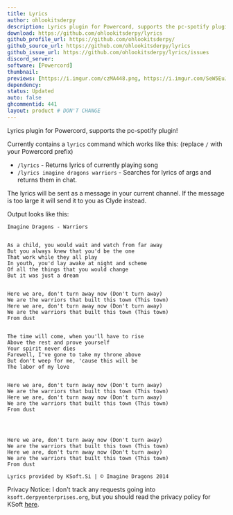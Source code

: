 ```yaml
---
title: Lyrics
author: ohlookitsderpy
description: Lyrics plugin for Powercord, supports the pc-spotify plugin!
download: https://github.com/ohlookitsderpy/lyrics
github_profile_url: https://github.com/ohlookitsderpy/
github_source_url: https://github.com/ohlookitsderpy/lyrics
github_issue_url: https://github.com/ohlookitsderpy/lyrics/issues
discord_server:
software: [Powercord]
thumbnail:
previews: [https://i.imgur.com/czMA448.png, https://i.imgur.com/SeW5EuJ.png]
dependency:
status: Updated
auto: false
ghcommentid: 441
layout: product # DON'T CHANGE
---
```

Lyrics plugin for Powercord, supports the pc-spotify plugin!

Currently contains a ``lyrics`` command which works like this: (replace ``/`` with your Powercord prefix)
* ``/lyrics`` - Returns lyrics of currently playing song
* ``/lyrics imagine dragons warriors`` - Searches for lyrics of args and returns them in chat.

The lyrics will be sent as a message in your current channel. If the message is too large it will send it to you as Clyde instead.

Output looks like this:
```
Imagine Dragons - Warriors


As a child, you would wait and watch from far away
But you always knew that you'd be the one
That work while they all play
In youth, you'd lay awake at night and scheme
Of all the things that you would change
But it was just a dream


Here we are, don't turn away now (Don't turn away)
We are the warriors that built this town (This town)
Here we are, don't turn away now (Don't turn away)
We are the warriors that built this town (This town)
From dust


The time will come, when you'll have to rise
Above the rest and prove yourself
Your spirit never dies
Farewell, I've gone to take my throne above
But don't weep for me, 'cause this will be
The labor of my love


Here we are, don't turn away now (Don't turn away)
We are the warriors that built this town (This town)
Here we are, don't turn away now (Don't turn away)
We are the warriors that built this town (This town)
From dust




Here we are, don't turn away now (Don't turn away)
We are the warriors that built this town (This town)
Here we are, don't turn away now (Don't turn away)
We are the warriors that built this town (This town)
From dust

Lyrics provided by KSoft.Si | © Imagine Dragons 2014
```
Privacy Notice: I don't track any requests going into ``ksoft.derpyenterprises.org``, but you should read the privacy policy for KSoft [here](https://api.ksoft.si/terms-and-privacy/). 